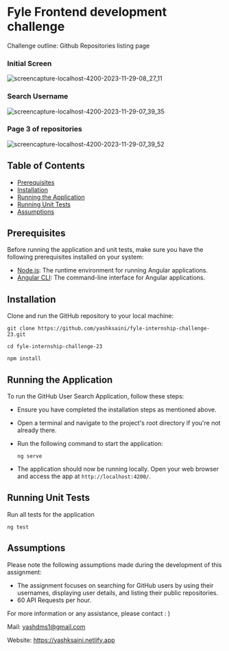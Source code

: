 # Fyle Frontend development challenge

Challenge outline: Github Repositories listing page

### Initial Screen

![screencapture-localhost-4200-2023-11-29-08_27_11](https://github.com/yashksaini/fyle-internship-challenge-23/assets/101442489/bd49bf0d-948c-4262-883f-9912fab16c82)

### Search Username

![screencapture-localhost-4200-2023-11-29-07_39_35](https://github.com/yashksaini/fyle-internship-challenge-23/assets/101442489/e1f152a4-e661-4c11-ac81-0ef8adec037b)

### Page 3 of repositories

![screencapture-localhost-4200-2023-11-29-07_39_52](https://github.com/yashksaini/fyle-internship-challenge-23/assets/101442489/4d751de8-ed83-4553-8662-c92891ef5f34)

## Table of Contents

- [Prerequisites](#prerequisites)
- [Installation](#installation)
- [Running the Application](#running-the-application)
- [Running Unit Tests](#running-unit-tests)
- [Assumptions](#assumptions)

## Prerequisites

Before running the application and unit tests, make sure you have the following prerequisites installed on your system:

- [Node.js](https://nodejs.org/): The runtime environment for running Angular applications.
- [Angular CLI](https://angular.io/cli): The command-line interface for Angular applications.

## Installation

Clone and run the GitHub repository to your local machine:

```
git clone https://github.com/yashksaini/fyle-internship-challenge-23.git
```

```
cd fyle-internship-challenge-23
```

```
npm install
```

## Running the Application

To run the GitHub User Search Application, follow these steps:

- Ensure you have completed the installation steps as mentioned above.

- Open a terminal and navigate to the project's root directory if you're not already there.

- Run the following command to start the application:

  ```
  ng serve
  ```

- The application should now be running locally. Open your web browser and access the app at `http://localhost:4200/`.

## Running Unit Tests

Run all tests for the application

```
ng test
```

## Assumptions

Please note the following assumptions made during the development of this assignment:

- The assignment focuses on searching for GitHub users by using their usernames, displaying user details, and listing their public repositories.
- 60 API Requests per hour.

For more information or any assistance, please contact : )

Mail: yashdms1@gmail.com

Website: https://yashksaini.netlify.app
